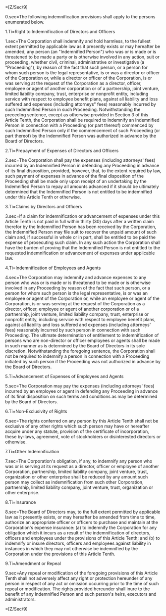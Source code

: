 =[Z/Sec/9]  

0.sec=The following indemnification provisions shall apply to the persons enumerated below.

1.Ti=Right to Indemnification of Directors and Officers

1.sec=The Corporation shall indemnify and hold harmless, to the fullest extent permitted by applicable law as it presently exists or may hereafter be amended, any person (an "Indemnified Person") who was or is made or is threatened to be made a party or is otherwise involved in any action, suit or proceeding, whether civil, criminal, administrative or investigative (a "Proceeding"), by reason of the fact that such person, or a person for whom such person is the legal representative, is or was a director or officer of the Corporation or, while a director or officer of the Corporation, is or was serving at the request of the Corporation as a director, officer, employee or agent of another corporation or of a partnership, joint venture, limited liability company, trust, enterprise or nonprofit entity, including service with respect to employee benefit plans, against all liability and loss suffered and expenses (including attorneys" fees) reasonably incurred by such Indemnified Person in such Proceeding.  Notwithstanding the preceding sentence, except as otherwise provided in Section 3 of this Article Tenth, the Corporation shall be required to indemnify an Indemnified Person in connection with a Proceeding (or part thereof) commenced by such Indemnified Person only if the commencement of such Proceeding (or part thereof) by the Indemnified Person was authorized in advance by the Board of Directors.

2.Ti=Prepayment of Expenses of Directors and Officers

2.sec=The Corporation shall pay the expenses (including attorneys' fees) incurred by an Indemnified Person in defending any Proceeding in advance of its final disposition, provided, however, that, to the extent required by law, such payment of expenses in advance of the final disposition of the Proceeding shall be made only upon receipt of an undertaking by the Indemnified Person to repay all amounts advanced if it should be ultimately determined that the Indemnified Person is not entitled to be indemnified under this Article Tenth or otherwise.

3.Ti=Claims by Directors and Officers

3.sec=If a claim for indemnification or advancement of expenses under this Article Tenth is not paid in full within thirty (30) days after a written claim therefor by the Indemnified Person has been received by the Corporation, the Indemnified Person may file suit to recover the unpaid amount of such claim and, if successful in whole or in part, shall be entitled to be paid the expense of prosecuting such claim.  In any such action the Corporation shall have the burden of proving that the Indemnified Person is not entitled to the requested indemnification or advancement of expenses under applicable law.

4.Ti=Indemnification of Employees and Agents

4.sec=The Corporation may indemnify and advance expenses to any person who was or is made or is threatened to be made or is otherwise involved in any Proceeding by reason of the fact that such person, or a person for whom such person is the legal representative, is or was an employee or agent of the Corporation or, while an employee or agent of the Corporation, is or was serving at the request of the Corporation as a director, officer, employee or agent of another corporation or of a partnership, joint venture, limited liability company, trust, enterprise or nonprofit entity, including service with respect to employee benefit plans, against all liability and loss suffered and expenses (including attorneys' fees) reasonably incurred by such person in connection with such Proceeding.  The ultimate determination of entitlement to indemnification of persons who are non-director or officer employees or agents shall be made in such manner as is determined by the Board of Directors in its sole discretion.  Notwithstanding the foregoing sentence, the Corporation shall not be required to indemnify a person in connection with a Proceeding initiated by such person if the Proceeding was not authorized in advance by the Board of Directors.

5.Ti=Advancement of Expenses of Employees and Agents

5.sec=The Corporation may pay the expenses (including attorneys' fees) incurred by an employee or agent in defending any Proceeding in advance of its final disposition on such terms and conditions as may be determined by the Board of Directors.

6.Ti=Non-Exclusivity of Rights

6.sec=The rights conferred on any person by this Article Tenth shall not be exclusive of any other rights which such person may have or hereafter acquire under any statute, provision of the certificate of incorporation, these by-laws, agreement, vote of stockholders or disinterested directors or otherwise.

7.Ti=Other Indemnification

7.sec=The Corporation's obligation, if any, to indemnify any person who was or is serving at its request as a director, officer or employee of another Corporation, partnership, limited liability company, joint venture, trust, organization or other enterprise shall be reduced by any amount such person may collect as indemnification from such other Corporation, partnership, limited liability company, joint venture, trust, organization or other enterprise.

8.Ti=Insurance

8.sec=The Board of Directors may, to the full extent permitted by applicable law as it presently exists, or may hereafter be amended from time to time, authorize an appropriate officer or officers to purchase and maintain at the Corporation's expense insurance:  (a) to indemnify the Corporation for any obligation which it incurs as a result of the indemnification of directors, officers and employees under the provisions of this Article Tenth; and (b) to indemnify or insure directors, officers and employees against liability in instances in which they may not otherwise be indemnified by the Corporation under the provisions of this Article Tenth.

9.Ti=Amendment or Repeal

9.sec=Any repeal or modification of the foregoing provisions of this Article Tenth shall not adversely affect any right or protection hereunder of any person in respect of any act or omission occurring prior to the time of such repeal or modification.  The rights provided hereunder shall inure to the benefit of any Indemnified Person and such person's heirs, executors and administrators.

=[Z/Sec/9]

